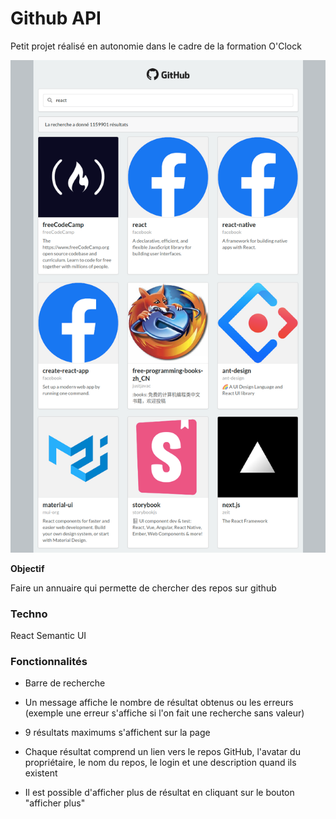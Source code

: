 # Github API

Petit projet réalisé en autonomie dans le cadre de la formation O'Clock

![resultat](./resultat.png)

**Objectif**

Faire un annuaire qui permette de chercher des repos sur github

### Techno

React
Semantic UI

### Fonctionnalités

* Barre de recherche

* Un message affiche le nombre de résultat obtenus ou les erreurs (exemple une erreur s'affiche si l'on fait une recherche sans valeur)

* 9 résultats maximums s'affichent sur la page

* Chaque résultat comprend un lien vers le repos GitHub, l'avatar du propriétaire, le nom du repos, le login et une description quand ils existent
  
* Il est possible d'afficher plus de résultat en cliquant sur le bouton "afficher plus"
